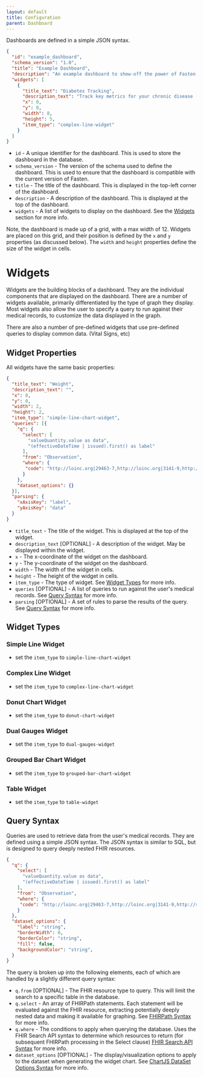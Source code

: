 ```yaml
---
layout: default
title: Configuration
parent: Dashboard
---
```


Dashboards are defined in a simple JSON syntax.

```json
{
  "id": "example_dashboard",
  "schema_version": "1.0",
  "title": "Example Dashboard",
  "description": "An example dashboard to show-off the power of Fasten widgets",
  "widgets": [
    {
      "title_text": "Diabetes Tracking",
      "description_text": "Track key metrics for your chronic disease (eg. Diabetes). The data within this widget is not reflective of your health record, and is only present for demonstrational purposes.",
      "x": 0,
      "y": 0,
      "width": 8,
      "height": 5,
      "item_type": "complex-line-widget"
    }
  ]
}
```

- `id` - A unique identifier for the dashboard. This is used to store the dashboard in the database.
- `schema_version` - The version of the schema used to define the dashboard. This is used to ensure that the dashboard is compatible with the current version of Fasten.
- `title` - The title of the dashboard. This is displayed in the top-left corner of the dashboard.
- `description` - A description of the dashboard. This is displayed at the top of the dashboard.
- `widgets` - A list of widgets to display on the dashboard. See the [Widgets](#widgets) section for more info.

Note, the dashboard is made up of a grid, with a max width of 12.
Widgets are placed on this grid, and their position is defined by the `x` and `y` properties (as discussed below). The `width` and `height` properties define the size of the widget in cells.

# Widgets
<a name="widgets"></a>

Widgets are the building blocks of a dashboard. They are the individual components that are displayed on the dashboard.
There are a number of widgets available, primarily differentiated by the type of graph they display.
Most widgets also allow the user to specify a query to run against their medical records, to customize the data displayed in the graph.

There are also a number of pre-defined widgets that use pre-defined queries to display common data. (Vital Signs, etc)

## Widget Properties

All widgets have the same basic properties:

```json
{
  "title_text": "Weight",
  "description_text": "",
  "x": 8,
  "y": 0,
  "width": 2,
  "height": 2,
  "item_type": "simple-line-chart-widget",
  "queries": [{
    "q": {
      "select": [
        "valueQuantity.value as data",
        "(effectiveDateTime | issued).first() as label"
      ],
      "from": "Observation",
      "where": {
       "code": "http://loinc.org|29463-7,http://loinc.org|3141-9,http://snomed.info/sct|27113001"
      }
    },
    "dataset_options": {}
  }],
  "parsing": {
    "xAxisKey": "label",
    "yAxisKey": "data"
  }
}
```

- `title_text` - The title of the widget. This is displayed at the top of the widget.
- `description_text` [OPTIONAL] - A description of the widget. May be displayed within the widget.
- `x` - The x-coordinate of the widget on the dashboard.
- `y` - The y-coordinate of the widget on the dashboard.
- `width` - The width of the widget in cells.
- `height` - The height of the widget in cells.
- `item_type` - The type of widget. See [Widget Types](#widget-types) for more info.
- `queries` [OPTIONAL] - A list of queries to run against the user's medical records. See [Query Syntax](#query_syntax) for more info.
- `parsing` [OPTIONAL] - A set of rules to parse the results of the query. See [Query Syntax](#query_syntax) for more info.

## Widget Types
<a name="widget-types"></a>

### Simple Line Widget

- set the `item_type` to `simple-line-chart-widget`

### Complex Line Widget

- set the `item_type` to `complex-line-chart-widget`

### Donut Chart Widget

- set the `item_type` to `donut-chart-widget`

### Dual Gauges Widget

- set the `item_type` to `dual-gauges-widget`

### Grouped Bar Chart Widget

- set the `item_type` to `grouped-bar-chart-widget`

### Table Widget

- set the `item_type` to `table-widget`


## Query Syntax
<a name="query_syntax"></a>

Queries are used to retrieve data from the user's medical records. They are defined using a simple JSON syntax.
The JSON syntax is similar to SQL, but is designed to query deeply nested FHIR resources. 

```json
{
  "q": {
    "select": [
      "valueQuantity.value as data",
      "(effectiveDateTime | issued).first() as label"
    ],
    "from": "Observation",
    "where": {
     "code": "http://loinc.org|29463-7,http://loinc.org|3141-9,http://snomed.info/sct|27113001"
    }
  },
  "dataset_options": {
    "label": "string",
    "borderWidth": 0,
    "borderColor": "string",
    "fill": false,
    "backgroundColor": "string",
  }
}
```
The query is broken up into the following elements, each of which are handled by a slightly different query syntax:


- `q.from` [OPTIONAL] - The FHIR resource type to query. This will limit the search to a specific table in the database.
- `q.select` - An array of FHIRPath statements. Each statement will be evaluated against the FHIR resource, extracting potentially deeply nested data and making it available for graphing. See [FHIRPath Syntax](#fhirpath) for more info.
- `q.where` - The conditions to apply when querying the database. Uses the FHIR Search API syntax to determine which resources to return (for subsequent FHIRPath processing in the Select clause) [FHIR Search API Syntax](#fhir_search_api) for more info.
- `dataset_options` [OPTIONAL] - The display/visualization options to apply to the dataset when generating the widget chart. See [ChartJS DataSet Options Syntax](#dataset_options_syntax) for more info.
